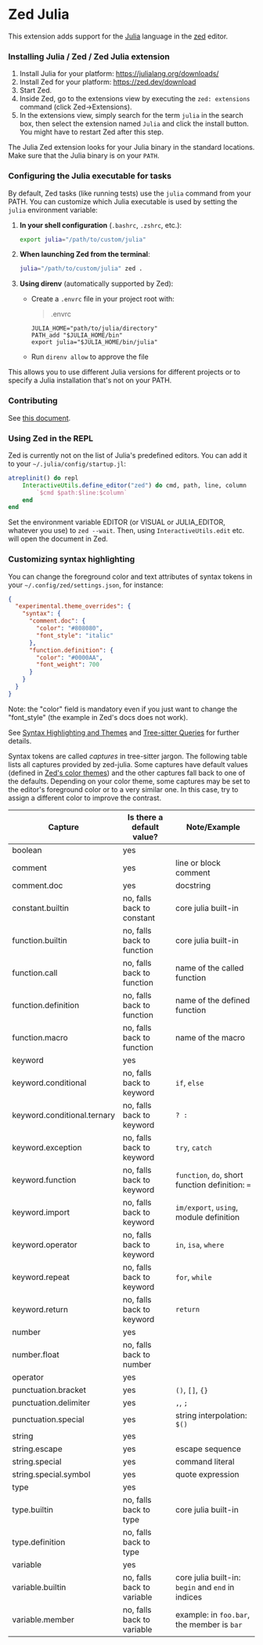 # Zed Julia

This extension adds support for the [Julia](https://julialang.org/) language in
the [zed](https://zed.dev) editor.


### Installing Julia / Zed / Zed Julia extension
1. Install Julia for your platform: https://julialang.org/downloads/
2. Install Zed for your platform: https://zed.dev/download
3. Start Zed.
4. Inside Zed, go to the extensions view by
executing the ``zed: extensions`` command (click Zed->Extensions).
5. In the extensions view, simply search for the term ``julia`` in the search box, then select the extension named ``Julia`` and click the install button. You might have to restart Zed after this step.

The Julia Zed extension looks for your Julia binary in the standard locations.
Make sure that the Julia binary is on your ``PATH``.

### Configuring the Julia executable for tasks

By default, Zed tasks (like running tests) use the `julia` command from your PATH.
You can customize which Julia executable is used by setting the `julia` environment variable:

1. **In your shell configuration** (`.bashrc`, `.zshrc`, etc.):
   ```bash
   export julia="/path/to/custom/julia"
   ```

2. **When launching Zed from the terminal**:
   ```bash
   julia="/path/to/custom/julia" zed .
   ```

3. **Using direnv** (automatically supported by Zed):
   - Create a `.envrc` file in your project root with:
     > .envrc
     ```
     JULIA_HOME="path/to/julia/directory"
     PATH_add "$JULIA_HOME/bin"
     export julia="$JULIA_HOME/bin/julia"
     ```
   - Run `direnv allow` to approve the file

This allows you to use different Julia versions for different projects or to
specify a Julia installation that's not on your PATH.

### Contributing

See [this document](./CONTRIBUTING.md).


### Using Zed in the REPL

Zed is currently not on the list of Julia's predefined editors. You can add it to your `~/.julia/config/startup.jl`:

```julia
atreplinit() do repl
    InteractiveUtils.define_editor("zed") do cmd, path, line, column
        `$cmd $path:$line:$column`
    end
end
```

Set the environment variable EDITOR (or VISUAL or JULIA_EDITOR, whatever you use) to `zed --wait`. Then, using `InteractiveUtils.edit` etc. will open the document in Zed.

### Customizing syntax highlighting

You can change the foreground color and text attributes of syntax tokens in your `~/.config/zed/settings.json`, for instance:

```json
{
  "experimental.theme_overrides": {
    "syntax": {
      "comment.doc": {
        "color": "#808080",
        "font_style": "italic"
      },
      "function.definition": {
        "color": "#0000AA",
        "font_weight": 700
      }
    }
  }
}
```
Note: the "color" field is mandatory even if you just want to change the "font_style" (the example in Zed's docs does not work).

See [Syntax Highlighting and Themes](https://zed.dev/docs/configuring-languages#syntax-highlighting-and-themes) and [Tree-sitter Queries](https://zed.dev/docs/extensions/languages#tree-sitter-queries) for further details.

Syntax tokens are called *captures* in tree-sitter jargon. The following table lists all captures provided by zed-julia. Some captures have default values (defined in [Zed's color themes](https://github.com/zed-industries/zed/blob/main/assets/themes/)) and the other captures fall back to one of the defaults. Depending on your color theme, some captures may be set to the editor's foreground color or to a very similar one. In this case, try to assign a different color to improve the contrast. 

| Capture | Is there a default value? | Note/Example | 
| ------- | ------------------------- | ------------ |
| boolean | yes |
| comment | yes | line or block comment |
| comment.doc | yes | docstring |
| constant.builtin | no, falls back to constant | core julia built-in |
| function.builtin | no, falls back to function | core julia built-in |
| function.call | no, falls back to function | name of the called function |
| function.definition | no, falls back to function | name of the defined function |
| function.macro | no, falls back to function | name of the macro |
| keyword | yes |
| keyword.conditional | no, falls back to keyword | `if`, `else` |
| keyword.conditional.ternary | no, falls back to keyword | `? :` |
| keyword.exception | no, falls back to keyword | `try`, `catch` |
| keyword.function | no, falls back to keyword | `function`, `do`, short function definition: `=` |
| keyword.import | no, falls back to keyword | `im/export`, `using`, module definition |
| keyword.operator | no, falls back to keyword | `in`, `isa`, `where` |
| keyword.repeat | no, falls back to keyword | `for`, `while` |
| keyword.return | no, falls back to keyword | `return` |
| number | yes |
| number.float | no, falls back to number |
| operator | yes |
| punctuation.bracket | yes | `()`, `[]`, `{}` |
| punctuation.delimiter | yes | `,`, `;` |
| punctuation.special | yes | string interpolation: `$()` |
| string | yes |
| string.escape | yes | escape sequence |
| string.special | yes | command literal |
| string.special.symbol | yes | quote expression |
| type | yes |
| type.builtin | no, falls back to type | core julia built-in |
| type.definition | no, falls back to type |
| variable | yes |
| variable.builtin | no, falls back to variable | core julia built-in: `begin` and `end` in indices |
| variable.member | no, falls back to variable | example: in `foo.bar`, the member is `bar` |
